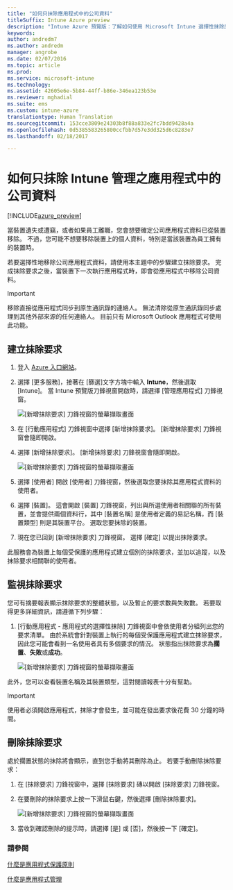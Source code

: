 ```yaml
---
title: "如何只抹除應用程式中的公司資料"
titleSuffix: Intune Azure preview
description: "Intune Azure 預覽版︰了解如何使用 Microsoft Intune 選擇性抹除應用程式。"
keywords: 
author: andredm7
ms.author: andredm
manager: angrobe
ms.date: 02/07/2016
ms.topic: article
ms.prod: 
ms.service: microsoft-intune
ms.technology: 
ms.assetid: 42605e6e-5b84-44ff-b86e-346ea123b53e
ms.reviewer: mghadial
ms.suite: ems
ms.custom: intune-azure
translationtype: Human Translation
ms.sourcegitcommit: 153cce3809e24303b8f88a833e2fc7bdd9428a4a
ms.openlocfilehash: 0d5385583265800ccfbb7d57e3dd325d6c8283e7
ms.lasthandoff: 02/18/2017

---
```


# <a name="how-to-wipe-only-corporate-data-from-intune-managed-apps"></a>如何只抹除 Intune 管理之應用程式中的公司資料

[!INCLUDE[azure_preview](../includes/azure_preview.md)]

當裝置遺失或遭竊，或者如果員工離職，您會想要確定公司應用程式資料已從裝置移除。 不過，您可能不想要移除裝置上的個人資料，特別是當該裝置為員工擁有的裝置時。

若要選擇性地移除公司應用程式資料，請使用本主題中的步驟建立抹除要求。 完成抹除要求之後，當裝置下一次執行應用程式時，即會從應用程式中移除公司資料。

>[!IMPORTANT]
> 移除直接從應用程式同步到原生通訊錄的連絡人。 無法清除從原生通訊錄同步處理到其他外部來源的任何連絡人。 目前只有 Microsoft Outlook 應用程式可使用此功能。

## <a name="create-a-wipe-request"></a>建立抹除要求

1.  登入 [Azure 入口網站](https://portal.azure.com)。

2.  選擇 [更多服務]，接著在 [篩選]文字方塊中輸入 **Intune**，然後選取 [Intune]。 當 Intune 預覽版刀鋒視窗開啟時，請選擇 [管理應用程式] 刀鋒視窗。

    ![[新增抹除要求] 刀鋒視窗的螢幕擷取畫面](../media/intune-azure-preview-blade.png)

3.  在 [行動應用程式] 刀鋒視窗中選擇 [新增抹除要求]。 [新增抹除要求] 刀鋒視窗會隨即開啟。

4.  選擇 [新增抹除要求]。 [新增抹除要求] 刀鋒視窗會隨即開啟。

    ![[新增抹除要求] 刀鋒視窗的螢幕擷取畫面](../media/AzurePortal_MAM_NewWipeRequest.png)

5.  選擇 [使用者] 開啟 [使用者] 刀鋒視窗，然後選取您要抹除其應用程式資料的使用者。

6.  選擇 [裝置]。 這會開啟 [裝置] 刀鋒視窗，列出與所選使用者相關聯的所有裝置，並會提供兩個資料行，其中 [裝置名稱] 是使用者定義的易記名稱，而 [裝置類型] 則是其裝置平台。 選取您要抹除的裝置。

7.  現在您已回到 [新增抹除要求] 刀鋒視窗。 選擇 [確定] 以提出抹除要求。 

此服務會為裝置上每個受保護的應用程式建立個別的抹除要求，並加以追蹤，以及抹除要求相關聯的使用者。

## <a name="monitor-your-wipe-requests"></a>監視抹除要求

您可有摘要報表顯示抹除要求的整體狀態，以及暫止的要求數與失敗數。 若要取得更多詳細資訊，請遵循下列步驟︰

1.  [行動應用程式 - 應用程式的選擇性抹除] 刀鋒視窗中會依使用者分組列出您的要求清單。 由於系統會針對裝置上執行的每個受保護應用程式建立抹除要求，因此您可能會看到一名使用者具有多個要求的情況。 狀態指出抹除要求為**擱置**、**失敗**或**成功**。

    ![[新增抹除要求] 刀鋒視窗的螢幕擷取畫面](../media/wipe-request-status-1.png)

此外，您可以查看裝置名稱及其裝置類型，這對閱讀報表十分有幫助。

>[!IMPORTANT]
> 使用者必須開啟應用程式，抹除才會發生，並可能在發出要求後花費 30 分鐘的時間。

## <a name="delete-a-wipe-request"></a>刪除抹除要求

處於擱置狀態的抹除將會顯示，直到您手動將其刪除為止。  若要手動刪除抹除要求：

1.  在 [抹除要求] 刀鋒視窗中，選擇 [抹除要求] 磚以開啟 [抹除要求] 刀鋒視窗。

2.  在要刪除的抹除要求上按一下滑鼠右鍵，然後選擇 [刪除抹除要求]。

    ![[新增抹除要求] 刀鋒視窗的螢幕擷取畫面](../media/delete-wipe-request.png)

3.  當收到確認刪除的提示時，請選擇 [是] 或 [否]，然後按一下 [確定]。

### <a name="see-also"></a>請參閱
[什麼是應用程式保護原則](what-is-app-protection-policy.md)

[什麼是應用程式管理](what-is-app-management.md)
